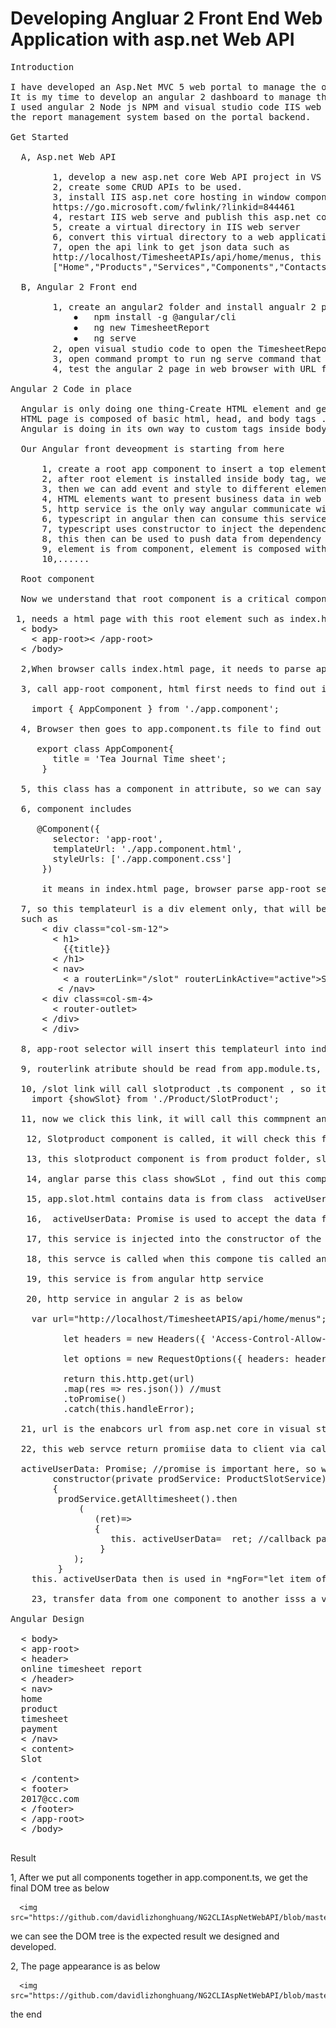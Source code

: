 # Developing Angluar 2 Front End Web Application with asp.net Web API 
<pre>
Introduction

I have developed an Asp.Net MVC 5 web portal to manage the online timesheet and wage payment for my family business. Now, 
It is my time to develop an angular 2 dashboard to manage the timesheet , cash flow and wage payment for this timesheet system. 
I used angular 2 Node js NPM and visual studio code IIS web server and asp.net Web API2 in visual studio 2017 to develop 
the report management system based on the portal backend.

Get Started

  A, Asp.net Web API

        1, develop a new asp.net core Web API project in VS 2017
        2, create some CRUD APIs to be used.
        3, install IIS asp.net core hosting in window component as below
        https://go.microsoft.com/fwlink/?linkid=844461
        4, restart IIS web serve and publish this asp.net core web APIs to a folder such as publishoutput
        5, create a virtual directory in IIS web server
        6, convert this virtual directory to a web application
        7, open the api link to get json data such as 
        http://localhost/TimesheetAPIs/api/home/menus, this will return 
        ["Home","Products","Services","Components","Contacts"]

  B, Angular 2 Front end

        1, create an angular2 folder and install angualr 2 project template with npm command as below
            ⦁	npm install -g @angular/cli
            ⦁	ng new TimesheetReport
            ⦁	ng serve
        2, open visual studio code to open the TimesheetReport angular 2 project for coding
        3, open command prompt to run ng serve command that can watch the change I made in visual studio code 
        4, test the angular 2 page in web browser with URL from ng serve such as http://localhost:4200 

Angular 2 Code in place

  Angular is only doing one thing-Create HTML element and generate a DOM tree as HTML does in angular way
  HTML page is composed of basic html, head, and body tags . Inside body tag we can add any elements to generate a page. 
  Angular is doing in its own way to custom tags inside body tags such as <app-root></app-root>

  Our Angular front deveopment is starting from here

      1, create a root app component to insert a top element app-root next to body tag.
      2, after root element is installed inside body tag, we need to install other html elements inside this root angular component
      3, then we can add event and style to different elements 
      4, HTML elements want to present business data in web page,angular invents service and http servce to get data from local and     remotely data resources such as files and database. 
      5, http service is the only way angular communicate with database on web.
      6, typescript in angular then can consume this service via component object
      7, typescript uses constructor to inject the dependency into javascript
      8, this then can be used to push data from dependency into    component to present data in page.
      9, element is from component, element is composed with a tree structure, top branch can see below branch, lower branch can emit data to higher branch
      10,......

  Root component

  Now we understand that root component is a critical component we can get started angualr from here, developing root component needs to build all necessary enironment to generate this root component inside html body tag. so what enviorment is ?
 
 1, needs a html page with this root element such as index.html
  < body>
    < app-root>< /app-root>
  < /body>

  2,When browser calls index.html page, it needs to parse app-root selector.

  3, call app-root component, html first needs to find out it from app.module.ts file, where we import all components here includes the top level component such as 
    
    import { AppComponent } from './app.component';

  4, Browser then goes to app.component.ts file to find out the AppCOmonent class
     
     export class AppComponent{
        title = 'Tea Journal Time sheet';
      }

  5, this class has a component in attribute, so we can say appcomponent is a component top-component

  6, component includes
     
     @Component({
        selector: 'app-root',
        templateUrl: './app.component.html',
        styleUrls: ['./app.component.css']
      })
      
      it means in index.html page, browser parse app-root selector and comes here to open tempate url and add style in

  7, so this templateurl is a div element only, that will be embedded into index.html page
  such as 
      < div class="col-sm-12">
        < h1>
          {{title}}
        < /h1>
        < nav>
          < a routerLink="/slot" routerLinkActive="active">Slot< /a>
         < /nav>
      < div class=col-sm-4>
        < router-outlet></router-outlet>
      < /div>
      < /div>
      
  8, app-root selector will insert this templateurl into index.html page,  it find title data from appcomponent class, it embed router-outlet inside to host routerlink content

  9, routerlink atribute should be read from app.module.ts, top level module, to see which compnent is linked and clicked, then this componet content can be inserted into router-outlet

  10, /slot link will call slotproduct .ts component , so it goes to app.module.ts to find this component, such as 
    import {showSlot} from './Product/SlotProduct';

  11, now we click this link, it will call this commpnent and inserted it into router-outlet in index.html page
 
   12, Slotproduct component is called, it will check this from app.module.ts, 

   13, this slotproduct component is from product folder, slotproducts components

   14, anglar parse this class showSLot , find out this component selector is <slot-prod> it will insert app.slot.html into router-outlet

   15, app.slot.html contains data is from class  activeUserData: Promise<string[]>; 

   16,  activeUserData: Promise<string[]> is used to accept the data from service

   17, this service is injected into the constructor of the class

   18, this servce is called when this compone tis called and class is contructued and return promise data 16 params is used to accept

   19, this service is from angular http service 
 
   20, http service in angular 2 is as below

    var url="http://localhost/TimesheetAPIS/api/home/menus"; 

          let headers = new Headers({ 'Access-Control-Allow-Origin': '*', 'Access-Control-Allow-Headers':'*','Access-Control-Allow-Methods': 'GET,PUT,POST,DELETE,PATCH,OPTIONS' });

          let options = new RequestOptions({ headers: headers });

          return this.http.get(url)
          .map(res => res.json()) //must
          .toPromise()
          .catch(this.handleError);

  21, url is the enabcors url from asp.net core in visual studio 2017

  22, this web servce return promiise data to client via callback function

  activeUserData: Promise<string[]>; //promise is important here, so we can return data as json
        constructor(private prodService: ProductSlotService) 
        { 
         prodService.getAlltimesheet().then
             (
                (ret)=>
                {
                   this. activeUserData=  ret; //callback pass data to promise 
                 }
            );
         }
    this. activeUserData then is used in *ngFor="let item ofactiveUserData" ,  this is how http service consume data from sql server.

    23, transfer data from one component to another isss a very specific in angular 2, you need to define a variable in higher tree , then send data from one lower tree to higher tree, pass this data to another variable in a varialbe in another lower component.
 
Angular Design

  < body>
  < app-root>
  < header>
  online timesheet report
  < /header>
  < nav>
  home
  product
  timesheet
  payment
  < /nav>
  < content>
  <a routerlink="/slot">Slot</a>
  <router-outlet></router-outlet>
  < /content>
  < footer>
  2017@cc.com
  < /footer>
  < /app-root> 
  < /body>
  </pre>

Result

  1, After we put all components together in app.component.ts, we get the final DOM tree as below

      <img src="https://github.com/davidlizhonghuang/NG2CLIAspNetWebAPI/blob/master/as3.png">

  we can see the DOM tree is the expected result we designed and developed. 

  2, The page appearance is as below

      <img src="https://github.com/davidlizhonghuang/NG2CLIAspNetWebAPI/blob/master/as4.png">


the end





